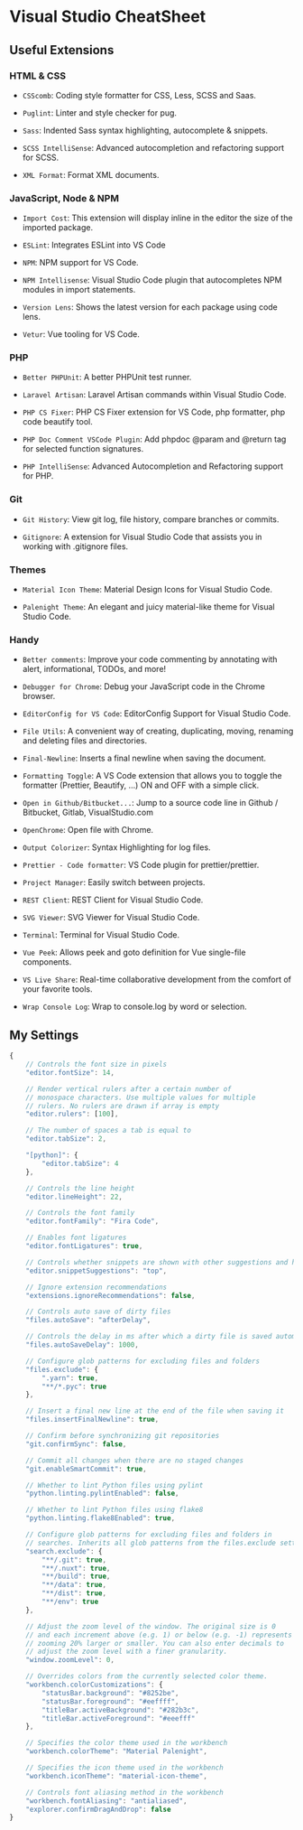# Visual Studio CheatSheet

## Useful Extensions

### HTML & CSS

- `CSScomb`: Coding style formatter for CSS, Less, SCSS and Saas.

- `Puglint`: Linter and style checker for pug.

- `Sass`: Indented Sass syntax highlighting, autocomplete & snippets.

- `SCSS IntelliSense`: Advanced autocompletion and refactoring support for SCSS.

- `XML Format`: Format XML documents.

### JavaScript, Node & NPM

- `Import Cost`: This extension will display inline in the editor the size of the imported package.

- `ESLint`: Integrates ESLint into VS Code

- `NPM`: NPM support for VS Code.

- `NPM Intellisense`: Visual Studio Code plugin that autocompletes NPM modules in import statements.

- `Version Lens`: Shows the latest version for each package using code lens.

- `Vetur`: Vue tooling for VS Code.

### PHP

- `Better PHPUnit`: A better PHPUnit test runner.

- `Laravel Artisan`: Laravel Artisan commands within Visual Studio Code.

- `PHP CS Fixer`: PHP CS Fixer extension for VS Code, php formatter, php code beautify tool.

- `PHP Doc Comment VSCode Plugin`: Add phpdoc @param and @return tag for selected function signatures.

- `PHP IntelliSense`: Advanced Autocompletion and Refactoring support for PHP.

### Git

- `Git History`: View git log, file history, compare branches or commits.

- `Gitignore`: A extension for Visual Studio Code that assists you in working with .gitignore files.

### Themes

- `Material Icon Theme`: Material Design Icons for Visual Studio Code.

- `Palenight Theme`: An elegant and juicy material-like theme for Visual Studio Code.

### Handy

- `Better comments`: Improve your code commenting by annotating with alert, informational, TODOs, and more!

- `Debugger for Chrome`: Debug your JavaScript code in the Chrome browser.

- `EditorConfig for VS Code`: EditorConfig Support for Visual Studio Code.

- `File Utils`: A convenient way of creating, duplicating, moving, renaming and deleting files and directories.

- `Final-Newline`: Inserts a final newline when saving the document.

- `Formatting Toggle`: A VS Code extension that allows you to toggle the formatter (Prettier, Beautify, …) ON and OFF with a simple click.

- `Open in Github/Bitbucket...`: Jump to a source code line in Github / Bitbucket, Gitlab, VisualStudio.com

- `OpenChrome`: Open file with Chrome.

- `Output Colorizer`: Syntax Highlighting for log files.

- `Prettier - Code formatter`: VS Code plugin for prettier/prettier.

- `Project Manager`: Easily switch between projects.

- `REST Client`: REST Client for Visual Studio Code.

- `SVG Viewer`: SVG Viewer for Visual Studio Code.

- `Terminal`: Terminal for Visual Studio Code.

- `Vue Peek`: Allows peek and goto definition for Vue single-file components.

- `VS Live Share`: Real-time collaborative development from the comfort of your favorite tools.

- `Wrap Console Log`: Wrap to console.log by word or selection.

## My Settings

```javascript
{
    // Controls the font size in pixels
    "editor.fontSize": 14,

    // Render vertical rulers after a certain number of
    // monospace characters. Use multiple values for multiple
    // rulers. No rulers are drawn if array is empty
    "editor.rulers": [100],

    // The number of spaces a tab is equal to
    "editor.tabSize": 2,

    "[python]": {
        "editor.tabSize": 4
    },

    // Controls the line height
    "editor.lineHeight": 22,

    // Controls the font family
    "editor.fontFamily": "Fira Code",

    // Enables font ligatures
    "editor.fontLigatures": true,

    // Controls whether snippets are shown with other suggestions and how they are sorted.
    "editor.snippetSuggestions": "top",

    // Ignore extension recommendations
    "extensions.ignoreRecommendations": false,

    // Controls auto save of dirty files
    "files.autoSave": "afterDelay",

    // Controls the delay in ms after which a dirty file is saved automatically
    "files.autoSaveDelay": 1000,

    // Configure glob patterns for excluding files and folders
    "files.exclude": {
        ".yarn": true,
        "**/*.pyc": true
    },

    // Insert a final new line at the end of the file when saving it
    "files.insertFinalNewline": true,

    // Confirm before synchronizing git repositories
    "git.confirmSync": false,

    // Commit all changes when there are no staged changes
    "git.enableSmartCommit": true,

    // Whether to lint Python files using pylint
    "python.linting.pylintEnabled": false,

    // Whether to lint Python files using flake8
    "python.linting.flake8Enabled": true,

    // Configure glob patterns for excluding files and folders in
    // searches. Inherits all glob patterns from the files.exclude setting.
    "search.exclude": {
        "**/.git": true,
        "**/.nuxt": true,
        "**/build": true,
        "**/data": true,
        "**/dist": true,
        "**/env": true
    },

    // Adjust the zoom level of the window. The original size is 0
    // and each increment above (e.g. 1) or below (e.g. -1) represents
    // zooming 20% larger or smaller. You can also enter decimals to
    // adjust the zoom level with a finer granularity.
    "window.zoomLevel": 0,

    // Overrides colors from the currently selected color theme.
    "workbench.colorCustomizations": {
        "statusBar.background": "#8252be",
        "statusBar.foreground": "#eeffff",
        "titleBar.activeBackground": "#282b3c",
        "titleBar.activeForeground": "#eeefff"
    },

    // Specifies the color theme used in the workbench
    "workbench.colorTheme": "Material Palenight",

    // Specifies the icon theme used in the workbench
    "workbench.iconTheme": "material-icon-theme",

    // Controls font aliasing method in the workbench
    "workbench.fontAliasing": "antialiased",
    "explorer.confirmDragAndDrop": false
}
```
